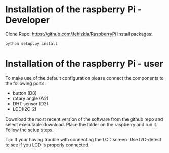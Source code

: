 # Installation of the raspberry Pi - Developer
Clone Repo: https://github.com/Jehizkia/RaspberryPi
Install packages:
```sh
python setup.py install
```

# Installation of the raspberry Pi - user
To make use of the default configuration please connect the components to the following ports: 
- button (D8)
- rotary angle (A2)
- DHT sensor (D2)
- LCD(I2C-2)


Download the most recent version of the software from the github repo and select executable download.
Place the folder on the raspberry and run it.
Follow the setup steps.


Tip: If your having trouble with connecting the LCD screen. Use I2C-detect to see if you LCD is properly connected.
